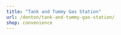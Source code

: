 ```yaml
---
title: "Tank and Tummy Gas Station"
url: /denton/tank-and-tummy-gas-station/
shop: convenience
---
```

